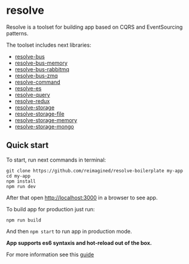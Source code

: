 # resolve
Resolve is a toolset for building app based on CQRS and EventSourcing patterns.

The toolset includes next libraries:
- [resolve-bus](https://github.com/reimagined/resolve/tree/master/packages/resolve-bus)
- [resolve-bus-memory](https://github.com/reimagined/resolve/tree/master/packages/resolve-bus-memory)
- [resolve-bus-rabbitmq](https://github.com/reimagined/resolve/tree/master/packages/resolve-bus-rabbitmq)
- [resolve-bus-zmq](https://github.com/reimagined/resolve/tree/master/packages/resolve-bus-zmq)
- [resolve-command](https://github.com/reimagined/resolve/tree/master/packages/resolve-command)
- [resolve-es](https://github.com/reimagined/resolve/tree/master/packages/resolve-es)
- [resolve-query](https://github.com/reimagined/resolve/tree/master/packages/resolve-query)
- [resolve-redux](https://github.com/reimagined/resolve/tree/master/packages/resolve-redux)
- [resolve-storage](https://github.com/reimagined/resolve/tree/master/packages/resolve-storage)
- [resolve-storage-file](https://github.com/reimagined/resolve/tree/master/packages/resolve-storage-file)
- [resolve-storage-memory](https://github.com/reimagined/resolve/tree/master/packages/resolve-storage-memory)
- [resolve-storage-mongo](https://github.com/reimagined/resolve/tree/master/packages/resolve-storage-mongo)

## Quick start

To start, run next commands in terminal:
```
git clone https://github.com/reimagined/resolve-boilerplate my-app
cd my-app
npm install
npm run dev
```
After that open [http://localhost:3000](http://localhost:3000) in a browser to see app.

To build app for production just run:
```
npm run build
```
And then `npm start` to run app in production mode.

**App supports es6 syntaxis and hot-reload out of the box.**

For more information see this [guide](https://github.com/reimagined/resolve-boilerplate)
